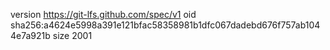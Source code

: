 version https://git-lfs.github.com/spec/v1
oid sha256:a4624e5998a391e121bfac58358981b1dfc067dadebd676f757ab1044e7a921b
size 2001
